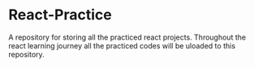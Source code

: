 # React-Practice
A repository for storing all the practiced react projects. 
Throughout the react learning journey all the practiced codes will be uloaded to this repository. 
